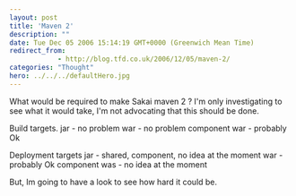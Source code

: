 ```yaml
---
layout: post
title: 'Maven 2'
description: ""
date: Tue Dec 05 2006 15:14:19 GMT+0000 (Greenwich Mean Time)
redirect_from: 
            - http://blog.tfd.co.uk/2006/12/05/maven-2/
categories: "Thought"
hero: ../../../defaultHero.jpg
---
```

What would be required to make Sakai maven 2 ? I'm only investigating to see what it would take, I'm not advocating that this should be done.

Build targets. jar - no problem war - no problem component war - probably Ok

Deployment targets jar - shared, component, no idea at the moment war - probably Ok component was - no idea at the moment

But, Im going to have a look to see how hard it could be.
